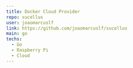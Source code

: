 ```yaml
---
title: Docker Cloud Provider
repo: sucellus
user: joaomarcuslf
link: https://github.com/joaomarcuslf/sucellus
main: go
techs:
  - Go
  - Raspberry Pi
  - Cloud
---
```

